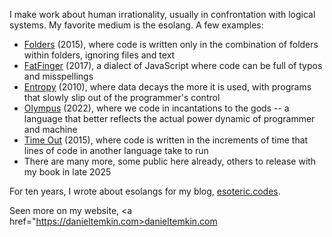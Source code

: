 I make work about human irrationality, usually in confrontation with logical systems. My favorite medium is the esolang. A few examples:

* <a href="https://github.com/rottytooth/Folders">Folders</a> (2015), where code is written only in the combination of folders within folders, ignoring files and text
* <a href="https://github.com/rottytooth/FatFingerJS">FatFinger</a> (2017), a dialect of JavaScript where code can be full of typos and misspellings
* <a href="https://github.com/rottytooth/Entropy">Entropy</a> (2010), where data decays the more it is used, with programs that slowly slip out of the programmer's control
* <a href="https://github.com/rottytooth/Olympus">Olympus</a> (2022), where we code in incantations to the gods -- a language that better reflects the actual power dynamic of programmer and machine
* <a href="https://github.com/rottytooth/Time-Out">Time Out</a> (2015), where code is written in the increments of time that lines of code in another language take to run
* There are many more, some public here already, others to release with my book in late 2025

For ten years, I wrote about esolangs for my blog, <a href="https://esoteric.codes">esoteric.codes</a>.

Seen more on my website, <a href="https://danieltemkin.com>danieltemkin.com</a>
